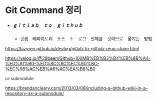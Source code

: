 # Git Command 정리

- ##### ｇｉｔｌａｂ　ｔｏ　ｇｉｔｈｕｂ

  - 깃랩　레파지토리　소스　＋　로그　전체를　깃허브로　옮기는　방법　



https://lazyren.github.io/devlog/gitlab-to-github-repo-clone.html



https://velog.io/@29been/Github-100MB%EB%B3%B4%EB%8B%A4-%ED%81%B0-%ED%8C%8C%EC%9D%BC-%EC%98%AC%EB%A6%AC%EA%B8%B0





or submodule

https://brendancleary.com/2013/03/08/including-a-github-wiki-in-a-repository-as-a-submodule/